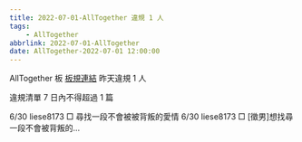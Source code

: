 ```yaml
---
title: 2022-07-01-AllTogether 違規 1 人
tags:
    - AllTogether
abbrlink: 2022-07-01-AllTogether
date: AllTogether-2022-07-01 12:00:00
---
```

AllTogether 板 [板規連結](https://www.ptt.cc/bbs/AllTogether/M.1643211430.A.5FB.html)
昨天違規 1 人
<!-- more -->

違規清單
7 日內不得超過 1 篇

6/30 liese8173 □ 尋找一段不會被被背叛的愛情
6/30 liese8173 □ [徵男]想找尋一段不會被背叛的…